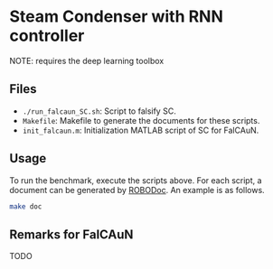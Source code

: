 Steam Condenser with RNN controller
===================================

NOTE: requires the deep learning toolbox

Files
-----

- `./run_falcaun_SC.sh`: Script to falsify SC.
- `Makefile`: Makefile to generate the documents for these scripts.
- `init_falcaun.m`: Initialization MATLAB script of SC for FalCAuN.

Usage
-----

To run the benchmark, execute the scripts above. For each script, a document can be generated by [ROBODoc](https://rfsber.home.xs4all.nl/Robo/index.html). An example is as follows.

```sh
make doc
```

Remarks for FalCAuN
-------------------

TODO
